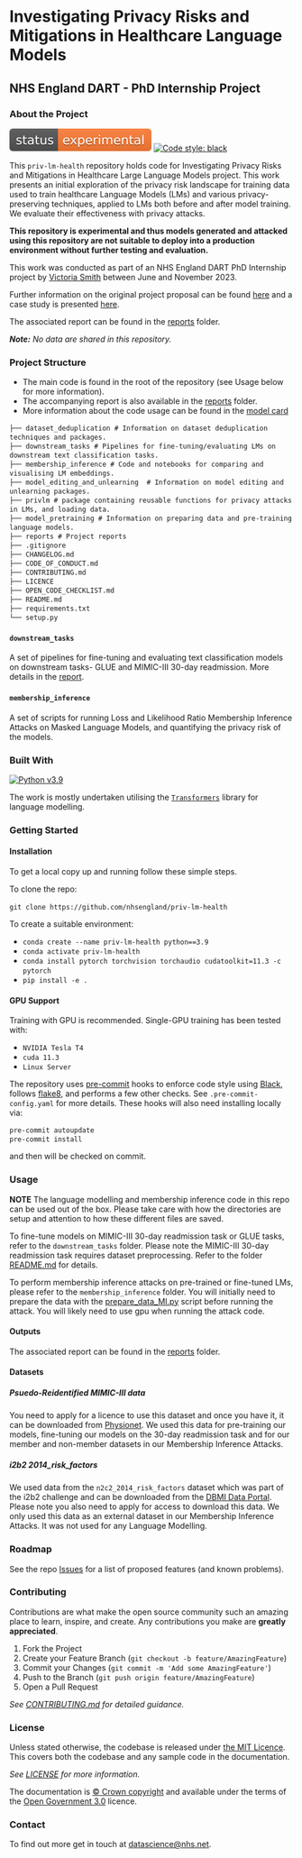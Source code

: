 # Investigating Privacy Risks and Mitigations in Healthcare Language Models
## NHS England DART - PhD Internship Project

### About the Project

[![status: experimental](https://github.com/GIScience/badges/raw/master/status/experimental.svg)](https://github.com/GIScience/badges#experimental) [![Code style: black](https://img.shields.io/badge/code%20style-black-000000.svg)](https://github.com/psf/black)

This `priv-lm-health` repository holds code for Investigating Privacy Risks and Mitigations in Healthcare Large Language Models project. This work presents an initial exploration of the privacy risk landscape for training data used to train healthcare Language Models (LMs) and various privacy-preserving techniques, applied to LMs both before and after model training. We evaluate their effectiveness with privacy attacks.

**This repository is experimental and thus models generated and attacked using this repository are not suitable to deploy into a production environment without further testing and evaluation.**

This work was conducted as part of an NHS England DART PhD Internship project by [Victoria Smith](https://github.com/v-smith) between June and November 2023.

Further information on the original project proposal can be found [here](https://nhsx.github.io/nhsx-internship-projects/language-model-privacy-leakage/) and a case study is presented [here](https://nhsengland.github.io/datascience/articles/2024/04/11/privLM/).

The associated report can be found in the [reports](./reports) folder.

_**Note:** No data are shared in this repository._

### Project Structure

- The main code is found in the root of the repository (see Usage below for more information).
- The accompanying report is also available in the [reports](./reports) folder.
- More information about the code usage can be found in the [model card](./model_card.md)

```
├── dataset_deduplication # Information on dataset deduplication techniques and packages.
├── downstream_tasks # Pipelines for fine-tuning/evaluating LMs on downstream text classification tasks.
├── membership_inference # Code and notebooks for comparing and visualising LM embeddings.
├── model_editing_and_unlearning  # Information on model editing and unlearning packages.
├── privlm # package containing reusable functions for privacy attacks in LMs, and loading data.
├── model_pretraining # Information on preparing data and pre-training language models.
├── reports # Project reports
├── .gitignore
├── CHANGELOG.md
├── CODE_OF_CONDUCT.md
├── CONTRIBUTING.md
├── LICENCE
├── OPEN_CODE_CHECKLIST.md
├── README.md
├── requirements.txt
└── setup.py
```

#### `downstream_tasks`
A set of pipelines for fine-tuning and evaluating text classification models on downstream tasks- GLUE and MIMIC-III 30-day readmission. More details in the [report](./reports).

#### `membership_inference`
A set of scripts for running Loss and Likelihood Ratio Membership Inference Attacks on Masked Language Models, and quantifying the privacy risk of the models.

### Built With

[![Python v3.9](https://img.shields.io/badge/python-v3.9-blue.svg)](https://www.python.org/downloads/release/python-390/)

The work is mostly undertaken utilising the [`Transformers`](https://huggingface.co/docs/transformers/index) library for language modelling.

### Getting Started

#### Installation

To get a local copy up and running follow these simple steps.

To clone the repo:

`git clone https://github.com/nhsengland/priv-lm-health`

To create a suitable environment:
- ```conda create --name priv-lm-health python==3.9```
- `conda activate priv-lm-health`
- `conda install pytorch torchvision torchaudio cudatoolkit=11.3 -c pytorch`
- `pip install -e .`

#### GPU Support

Training with GPU is recommended. Single-GPU training has been tested with:
- `NVIDIA Tesla T4`
- `cuda 11.3`
- `Linux Server`

The repository uses [pre-commit](https://pre-commit.com) hooks to enforce code style using [Black](https://github.com/psf/black), follows [flake8](https://github.com/PyCQA/flake8), and performs a few other checks.  See `.pre-commit-config.yaml` for more details. These hooks will also need installing locally via:

```{bash}
pre-commit autoupdate
pre-commit install
```

and then will be checked on commit.

### Usage

__NOTE__ The language modelling and membership inference code in this repo can be used out of the box. Please take care with how the directories are setup and attention to how these different files are saved.

To fine-tune models on MIMIC-III 30-day readmission task or GLUE tasks, refer to the `downstream_tasks` folder. Please note the MIMIC-III 30-day readmission task requires dataset preprocessing. Refer to the folder [README.md](downstream_tasks%2FREADME.md) for details.

To perform membership inference attacks on pre-trained or fine-tuned LMs, please refer to the `membership_inference` folder. You will initially need to prepare the data with the [prepare_data_MI.py](./membership_inference/prepare_data_MI.py) script before running the attack. You will likely need to use gpu when running the attack code.

#### Outputs
The associated report can be found in the [reports](./reports) folder.

#### Datasets

##### Psuedo-Reidentified MIMIC-III data

You need to apply for a licence to use this dataset and once you have it, it can be downloaded from [Physionet](https://www.physionet.org/content/clinical-bert-mimic-notes/1.0.0/). We used this data for pre-training our models, fine-tuning our models on the 30-day readmission task and for our member and non-member datasets in our Membership Inference Attacks.

##### i2b2 2014_risk_factors

We used data from the `n2c2_2014_risk_factors` dataset which was part of the i2b2 challenge and can be downloaded from the [DBMI Data Portal](https://portal.dbmi.hms.harvard.edu/projects/n2c2-nlp/). Please note you also need to apply for access to download this data. We only used this data as an external dataset in our Membership Inference Attacks. It was not used for any Language Modelling.

### Roadmap

See the repo [Issues](./Issues/) for a list of proposed features (and known problems).

### Contributing

Contributions are what make the open source community such an amazing place to learn, inspire, and create. Any contributions you make are **greatly appreciated**.

1. Fork the Project
2. Create your Feature Branch (`git checkout -b feature/AmazingFeature`)
3. Commit your Changes (`git commit -m 'Add some AmazingFeature'`)
4. Push to the Branch (`git push origin feature/AmazingFeature`)
5. Open a Pull Request

_See [CONTRIBUTING.md](./CONTRIBUTING.md) for detailed guidance._

### License

Unless stated otherwise, the codebase is released under [the MIT Licence][mit].
This covers both the codebase and any sample code in the documentation.

_See [LICENSE](./LICENSE) for more information._

The documentation is [© Crown copyright][copyright] and available under the terms
of the [Open Government 3.0][ogl] licence.

[mit]: LICENCE
[copyright]: http://www.nationalarchives.gov.uk/information-management/re-using-public-sector-information/uk-government-licensing-framework/crown-copyright/
[ogl]: http://www.nationalarchives.gov.uk/doc/open-government-licence/version/3/

### Contact

To find out more get in touch at [datascience@nhs.net](mailto:datascience@nhs.net).
